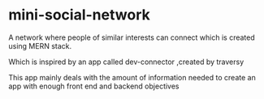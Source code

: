 # mini-social-network

A network where people of similar interests can connect which is created using MERN stack.

Which is inspired by an app called dev-connector ,created by traversy

This app mainly deals with the amount of information needed to create an app with enough front end and backend objectives

